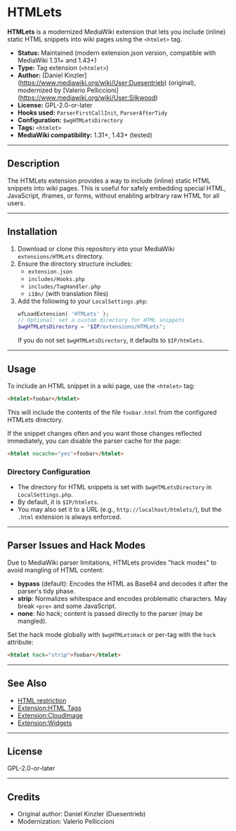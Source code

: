# HTMLets

**HTMLets** is a modernized MediaWiki extension that lets you include (inline) static HTML snippets into wiki pages using the `<htmlet>` tag.

- **Status:** Maintained (modern extension.json version, compatible with MediaWiki 1.31+ and 1.43+)
- **Type:** Tag extension (`<htmlet>`)
- **Author:** [Daniel Kinzler] (https://www.mediawiki.org/wiki/User:Duesentrieb) (original), modernized by [Valerio Pelliccioni] (https://www.mediawiki.org/wiki/User:Silkwood)
- **License:** GPL-2.0-or-later
- **Hooks used:** `ParserFirstCallInit`, `ParserAfterTidy`
- **Configuration:** `$wgHTMLetsDirectory`
- **Tags:** `<htmlet>`
- **MediaWiki compatibility:** 1.31+, 1.43+ (tested)

---

## Description

The HTMLets extension provides a way to include (inline) static HTML snippets into wiki pages. This is useful for safely embedding special HTML, JavaScript, iframes, or forms, without enabling arbitrary raw HTML for all users.

---

## Installation

1. Download or clone this repository into your MediaWiki `extensions/HTMLets` directory.
2. Ensure the directory structure includes:
   - `extension.json`
   - `includes/Hooks.php`
   - `includes/TagHandler.php`
   - `i18n/` (with translation files)
3. Add the following to your `LocalSettings.php`:
   ```php
   wfLoadExtension( 'HTMLets' );
   // Optional: set a custom directory for HTML snippets
   $wgHTMLetsDirectory = "$IP/extensions/HTMLets";
   ```
   If you do not set `$wgHTMLetsDirectory`, it defaults to `$IP/htmlets`.

---

## Usage

To include an HTML snippet in a wiki page, use the `<htmlet>` tag:

```html
<htmlet>foobar</htmlet>
```

This will include the contents of the file `foobar.html` from the configured HTMLets directory.

If the snippet changes often and you want those changes reflected immediately, you can disable the parser cache for the page:

```html
<htmlet nocache="yes">foobar</htmlet>
```

### Directory Configuration

- The directory for HTML snippets is set with `$wgHTMLetsDirectory` in `LocalSettings.php`.
- By default, it is `$IP/htmlets`.
- You may also set it to a URL (e.g., `http://localhost/htmlets/`), but the `.html` extension is always enforced.

---

## Parser Issues and Hack Modes

Due to MediaWiki parser limitations, HTMLets provides "hack modes" to avoid mangling of HTML content:

- **bypass** (default): Encodes the HTML as Base64 and decodes it after the parser's tidy phase.
- **strip**: Normalizes whitespace and encodes problematic characters. May break `<pre>` and some JavaScript.
- **none**: No hack; content is passed directly to the parser (may be mangled).

Set the hack mode globally with `$wgHTMLetsHack` or per-tag with the `hack` attribute:

```html
<htmlet hack="strip">foobar</htmlet>
```

---

## See Also

- [HTML restriction](https://www.mediawiki.org/wiki/HTML_restriction)
- [Extension:HTML Tags](https://www.mediawiki.org/wiki/Extension:HTML_Tags)
- [Extension:CloudImage](https://www.mediawiki.org/wiki/Extension:CloudImage)
- [Extension:Widgets](https://www.mediawiki.org/wiki/Extension:Widgets)

---

## License

GPL-2.0-or-later

---

## Credits

- Original author: Daniel Kinzler (Duesentrieb)
- Modernization: Valerio Pelliccioni